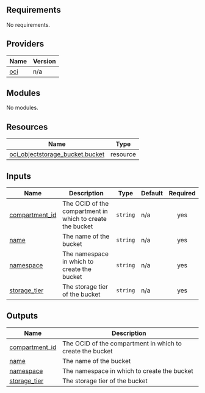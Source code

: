 ## Requirements

No requirements.

## Providers

| Name | Version |
|------|---------|
| <a name="provider_oci"></a> [oci](#provider\_oci) | n/a |

## Modules

No modules.

## Resources

| Name | Type |
|------|------|
| [oci_objectstorage_bucket.bucket](https://registry.terraform.io/providers/hashicorp/oci/latest/docs/resources/objectstorage_bucket) | resource |

## Inputs

| Name | Description | Type | Default | Required |
|------|-------------|------|---------|:--------:|
| <a name="input_compartment_id"></a> [compartment\_id](#input\_compartment\_id) | The OCID of the compartment in which to create the bucket | `string` | n/a | yes |
| <a name="input_name"></a> [name](#input\_name) | The name of the bucket | `string` | n/a | yes |
| <a name="input_namespace"></a> [namespace](#input\_namespace) | The namespace in which to create the bucket | `string` | n/a | yes |
| <a name="input_storage_tier"></a> [storage\_tier](#input\_storage\_tier) | The storage tier of the bucket | `string` | n/a | yes |

## Outputs

| Name | Description |
|------|-------------|
| <a name="output_compartment_id"></a> [compartment\_id](#output\_compartment\_id) | The OCID of the compartment in which to create the bucket |
| <a name="output_name"></a> [name](#output\_name) | The name of the bucket |
| <a name="output_namespace"></a> [namespace](#output\_namespace) | The namespace in which to create the bucket |
| <a name="output_storage_tier"></a> [storage\_tier](#output\_storage\_tier) | The storage tier of the bucket |
